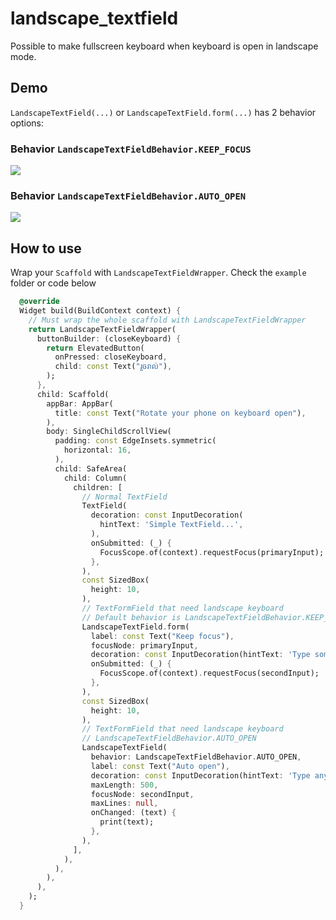 # landscape_textfield

Possible to make fullscreen keyboard when keyboard is open in landscape mode.

## Demo

`LandscapeTextField(...)` or `LandscapeTextField.form(...)` has 2 behavior options:

### Behavior `LandscapeTextFieldBehavior.KEEP_FOCUS`

![](https://raw.githubusercontent.com/asorasoft/flutter-landscape-textfield/master/doc/screenshot/keep_focus.gif)

### Behavior `LandscapeTextFieldBehavior.AUTO_OPEN`

![](https://raw.githubusercontent.com/asorasoft/flutter-landscape-textfield/master/doc/screenshot/auto_open.gif)

## How to use

Wrap your `Scaffold` with `LandscapeTextFieldWrapper`.
Check the `example` folder or code below

```dart
  @override
  Widget build(BuildContext context) {
    // Must wrap the whole scaffold with LandscapeTextFieldWrapper
    return LandscapeTextFieldWrapper(
      buttonBuilder: (closeKeyboard) {
        return ElevatedButton(
          onPressed: closeKeyboard,
          child: const Text("រួចរាល់"),
        );
      },
      child: Scaffold(
        appBar: AppBar(
          title: const Text("Rotate your phone on keyboard open"),
        ),
        body: SingleChildScrollView(
          padding: const EdgeInsets.symmetric(
            horizontal: 16,
          ),
          child: SafeArea(
            child: Column(
              children: [
                // Normal TextField
                TextField(
                  decoration: const InputDecoration(
                    hintText: 'Simple TextField...',
                  ),
                  onSubmitted: (_) {
                    FocusScope.of(context).requestFocus(primaryInput);
                  },
                ),
                const SizedBox(
                  height: 10,
                ),
                // TextFormField that need landscape keyboard
                // Default behavior is LandscapeTextFieldBehavior.KEEP_FOCUS
                LandscapeTextField.form(
                  label: const Text("Keep focus"),
                  focusNode: primaryInput,
                  decoration: const InputDecoration(hintText: 'Type something here...'),
                  onSubmitted: (_) {
                    FocusScope.of(context).requestFocus(secondInput);
                  },
                ),
                const SizedBox(
                  height: 10,
                ),
                // TextFormField that need landscape keyboard
                // LandscapeTextFieldBehavior.AUTO_OPEN
                LandscapeTextField(
                  behavior: LandscapeTextFieldBehavior.AUTO_OPEN,
                  label: const Text("Auto open"),
                  decoration: const InputDecoration(hintText: 'Type anything...'),
                  maxLength: 500,
                  focusNode: secondInput,
                  maxLines: null,
                  onChanged: (text) {
                    print(text);
                  },
                ),
              ],
            ),
          ),
        ),
      ),
    );
  }
```
